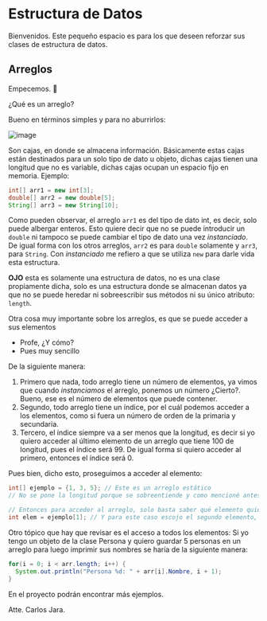 # Estructura de Datos
Bienvenidos. Este pequeño espacio es para los que deseen reforzar sus clases de estructura de datos.

## Arreglos
Empecemos. :raised_hands:

¿Qué es un arreglo?

Bueno en términos simples y para no aburrirlos:

![image](https://upload.wikimedia.org/wikipedia/commons/0/01/Array_of_array_storage.svg)

Son cajas, en donde se almacena información. Básicamente estas cajas están destinados para un solo tipo de dato u objeto, dichas cajas tienen una longitud que no es variable, dichas cajas ocupan un espacio fijo en memoria. Ejemplo:

```java
int[] arr1 = new int[3];
double[] arr2 = new double[5];
String[] arr3 = new String[10];
```

Como pueden observar, el arreglo ```arr1``` es del tipo de dato int, es decir, solo puede albergar enteros. Esto quiere decir que no se puede introducir un ```double``` ni tampoco se puede cambiar el tipo de dato una vez *instanciado*. De igual forma con los otros arreglos, ```arr2``` es para ```double``` solamente y ```arr3```, para ```String```. Con *instanciado* me refiero a que se utiliza ```new``` para darle vida esta estructura.

**OJO** esta es solamente una estructura de datos, no es una clase propiamente dicha, solo es una estructura donde se almacenan datos ya que no se puede heredar ni sobreescribir sus métodos ni su único atributo: ```length```.

Otra cosa muy importante sobre los arreglos, es que se puede acceder a sus elementos

- Profe, ¿Y cómo?
- Pues muy sencillo

De la siguiente manera:

1. Primero que nada, todo arreglo tiene un número de elementos, ya vimos que cuando *instanciamos* el arreglo, ponemos un número ¿Cierto?. Bueno, ese es el número de elementos que puede contener.
2. Segundo, todo arreglo tiene un índice, por el cuál podemos acceder a los elementos, como si fuera un número de orden de la primaria y secundaria.
3. Tercero, el índice siempre va a ser menos que la longitud, es decir si yo quiero acceder al último elemento de un arreglo que tiene 100 de longitud, pues el índice será 99. De igual forma si quiero acceder al primero, entonces el índice será 0.

Pues bien, dicho esto, proseguimos a acceder al elemento:

```java
int[] ejemplo = {1, 3, 5}; // Este es un arreglo estático
// No se pone la longitud porque se sobreentiende y como mencioné antes, la longitud no varía

// Entonces para acceder al arreglo, solo basta saber qué elemento quiero, contar en qué posición está y restar 1 para saber el índice
int elem = ejemplo[1]; // Y para este caso escojo el segundo elemento, posición = 2 => indice = 1
```

Otro tópico que hay que revisar es el acceso a todos los elementos:
Si yo tengo un objeto de la clase Persona y quiero guardar 5 personas en un arreglo para luego imprimir sus nombres se haría de la siguiente manera:

```java
for(i = 0; i < arr.length; i++) {
  System.out.println("Persona %d: " + arr[i].Nombre, i + 1);
}
```

En el proyecto podrán encontrar más ejemplos.

Atte. Carlos Jara.
